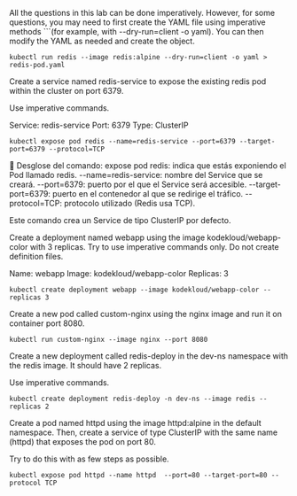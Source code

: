 All the questions in this lab can be done imperatively. However, for some questions, you may need to first create the YAML file using imperative methods ```(for example, with --dry-run=client -o yaml). You can then modify the YAML as needed and create the object.


```shell
kubectl run redis --image redis:alpine --dry-run=client -o yaml > redis-pod.yaml
```

Create a service named redis-service to expose the existing redis pod within the cluster on port 6379.

Use imperative commands.

Service: redis-service
Port: 6379
Type: ClusterIP

```shell
kubectl expose pod redis --name=redis-service --port=6379 --target-port=6379 --protocol=TCP
```

📌 Desglose del comando:
expose pod redis: indica que estás exponiendo el Pod llamado redis.
--name=redis-service: nombre del Service que se creará.
--port=6379: puerto por el que el Service será accesible.
--target-port=6379: puerto en el contenedor al que se redirige el tráfico.
--protocol=TCP: protocolo utilizado (Redis usa TCP).

Este comando crea un Service de tipo ClusterIP por defecto.


Create a deployment named webapp using the image kodekloud/webapp-color with 3 replicas.
Try to use imperative commands only. Do not create definition files.

Name: webapp
Image: kodekloud/webapp-color
Replicas: 3

```shell
kubectl create deployment webapp --image kodekloud/webapp-color --replicas 3
```

Create a new pod called custom-nginx using the nginx image and run it on container port 8080.

```shell
kubectl run custom-nginx --image nginx --port 8080
```

Create a new deployment called redis-deploy in the dev-ns namespace with the redis image. It should have 2 replicas.

Use imperative commands.

```shell
kubectl create deployment redis-deploy -n dev-ns --image redis --replicas 2
```

Create a pod named httpd using the image httpd:alpine in the default namespace.
Then, create a service of type ClusterIP with the same name (httpd) that exposes the pod on port 80.


Try to do this with as few steps as possible.

```shell
kubectl expose pod httpd --name httpd  --port=80 --target-port=80 --protocol TCP
```






